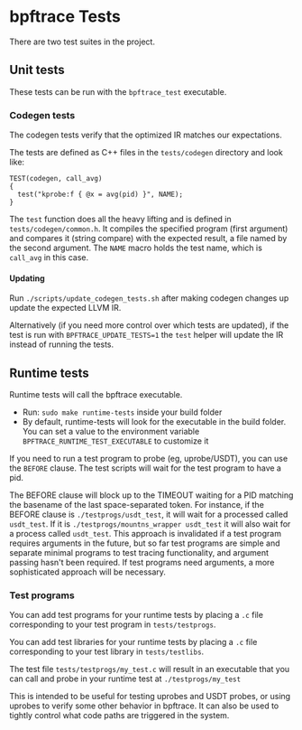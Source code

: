 # bpftrace Tests

There are two test suites in the project.

## Unit tests

These tests can be run with the `bpftrace_test` executable.

### Codegen tests

The codegen tests verify that the optimized IR matches our expectations.

The tests are defined as C++ files in the `tests/codegen` directory and look like:

```
TEST(codegen, call_avg)
{
  test("kprobe:f { @x = avg(pid) }", NAME);
}
```

The `test` function does all the heavy lifting and is defined in
`tests/codegen/common.h`. It compiles the specified program (first argument) and
compares it (string compare) with the expected result, a file named by the
second argument. The `NAME` macro holds the test name,  which is `call_avg` in
this case.

#### Updating

Run `./scripts/update_codegen_tests.sh` after making codegen changes up update
the expected LLVM IR.

Alternatively (if you need more control over which tests are updated), if the
test is run with `BPFTRACE_UPDATE_TESTS=1` the `test` helper will update the IR
instead of running the tests.

## Runtime tests

Runtime tests will call the bpftrace executable.
* Run: `sudo make runtime-tests` inside your build folder
* By default, runtime-tests will look for the executable in the build folder. You can set a value to the environment variable `BPFTRACE_RUNTIME_TEST_EXECUTABLE` to customize it

If you need to run a test program to probe (eg, uprobe/USDT), you can use the
`BEFORE` clause. The test scripts will wait for the test program to have a pid.

The BEFORE clause will block up to the TIMEOUT waiting for a PID matching the
basename of the last space-separated token. For instance, if the BEFORE clause
is `./testprogs/usdt_test`, it will wait for a processed called `usdt_test`.
If it is `./testprogs/mountns_wrapper usdt_test` it will also wait for a
process called `usdt_test`. This approach is invalidated if a test program
requires arguments in the future, but so far test programs are simple and
separate minimal programs to test tracing functionality, and argument passing
hasn't been required. If test programs need arguments, a more sophisticated
approach will be necessary.

### Test programs

You can add test programs for your runtime tests by placing a `.c` file corresponding to your test program in `tests/testprogs`.

You can add test libraries for your runtime tests by placing a `.c` file corresponding to your test library in `tests/testlibs`.

The test file `tests/testprogs/my_test.c` will result in an executable that you can call and probe in your runtime test at `./testprogs/my_test`

This is intended to be useful for testing uprobes and USDT probes, or using uprobes to verify some other behavior in bpftrace. It can also
be used to tightly control what code paths are triggered in the system.
